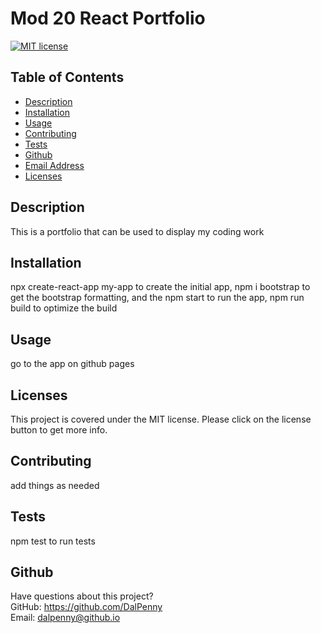 # Mod 20 React Portfolio

  [![MIT license](https://img.shields.io/badge/License-MIT-blue.svg)](https://lbesson.mit-license.org/)

  ## Table of Contents
  * [Description](#description)
  * [Installation](#installation)
  * [Usage](#usage)
  * [Contributing](#contributing)
  * [Tests](#tests)
  * [Github](#github)
  * [Email Address](#email)
  * [Licenses](#licenses)

  
  ## Description
  This is a portfolio that can be used to display my coding work

  ## Installation
  npx create-react-app my-app to create the initial app, npm i bootstrap to get the bootstrap formatting, and the npm start to run the app, npm run build to optimize the build

  ## Usage
  go to the app on github pages
  ## Licenses
  This project is covered under the MIT license. Please click on the license button to get more info.
  
  ## Contributing
  add things as needed
  
  ## Tests
  npm test to run tests
  
  ## Github
  Have questions about this project?  
  GitHub: https://github.com/DalPenny  
  Email: dalpenny@github.io

